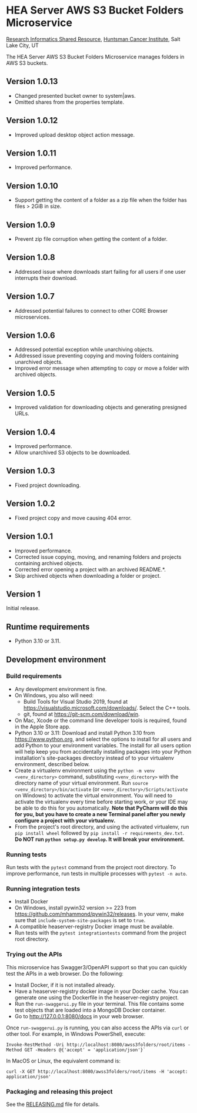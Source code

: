 # HEA Server AWS S3 Bucket Folders Microservice
[Research Informatics Shared Resource](https://risr.hci.utah.edu), [Huntsman Cancer Institute](https://healthcare.utah.edu/huntsmancancerinstitute/),
Salt Lake City, UT

The HEA Server AWS S3 Bucket Folders Microservice manages folders in AWS S3 buckets.

## Version 1.0.13
* Changed presented bucket owner to system|aws.
* Omitted shares from the properties template.

## Version 1.0.12
* Improved upload desktop object action message.

## Version 1.0.11
* Improved performance.

## Version 1.0.10
* Support getting the content of a folder as a zip file when the folder has files > 2GiB in size.

## Version 1.0.9
* Prevent zip file corruption when getting the content of a folder.

## Version 1.0.8
* Addressed issue where downloads start failing for all users if one user interrupts their download.

## Version 1.0.7
* Addressed potential failures to connect to other CORE Browser microservices.

## Version 1.0.6
* Addressed potential exception while unarchiving objects.
* Addressed issue preventing copying and moving folders containing unarchived objects.
* Improved error message when attempting to copy or move a folder with archived objects.

## Version 1.0.5
* Improved validation for downloading objects and generating presigned URLs.

## Version 1.0.4
* Improved performance.
* Allow unarchived S3 objects to be downloaded.

## Version 1.0.3
* Fixed project downloading.

## Version 1.0.2
* Fixed project copy and move causing 404 error.

## Version 1.0.1
* Improved performance.
* Corrected issue copying, moving, and renaming folders and projects containing archived objects.
* Corrected error opening a project with an archived README.*.
* Skip archived objects when downloading a folder or project.

## Version 1
Initial release.

## Runtime requirements
* Python 3.10 or 3.11.

## Development environment

### Build requirements
* Any development environment is fine.
* On Windows, you also will need:
    * Build Tools for Visual Studio 2019, found at https://visualstudio.microsoft.com/downloads/. Select the C++ tools.
    * git, found at https://git-scm.com/download/win.
* On Mac, Xcode or the command line developer tools is required, found in the Apple Store app.
* Python 3.10 or 3.11: Download and install Python 3.10 from https://www.python.org, and select the options to
install for all users and add Python to your environment variables. The install for all users option will help keep you
from accidentally installing packages into your Python installation's site-packages directory instead of to your
virtualenv environment, described below.
* Create a virtualenv environment using the `python -m venv <venv_directory>` command, substituting `<venv_directory>`
with the directory name of your virtual environment. Run `source <venv_directory>/bin/activate` (or `<venv_directory>/Scripts/activate` on Windows) to activate the virtual
environment. You will need to activate the virtualenv every time before starting work, or your IDE may be able to do
this for you automatically. **Note that PyCharm will do this for you, but you have to create a new Terminal panel
after you newly configure a project with your virtualenv.**
* From the project's root directory, and using the activated virtualenv, run `pip install wheel` followed by
  `pip install -r requirements_dev.txt`. **Do NOT run `python setup.py develop`. It will break your environment.**

### Running tests
Run tests with the `pytest` command from the project root directory. To improve performance, run tests in multiple
processes with `pytest -n auto`.

### Running integration tests
* Install Docker
* On Windows, install pywin32 version >= 223 from https://github.com/mhammond/pywin32/releases. In your venv, make sure that
`include-system-site-packages` is set to `true`.
* A compatible heaserver-registry Docker image must be available.
* Run tests with the `pytest integrationtests` command from the project root directory.

### Trying out the APIs
This microservice has Swagger3/OpenAPI support so that you can quickly test the APIs in a web browser. Do the following:
* Install Docker, if it is not installed already.
* Have a heaserver-registry docker image in your Docker cache. You can generate one using the Dockerfile in the
  heaserver-registry project.
* Run the `run-swaggerui.py` file in your terminal. This file contains some test objects that are loaded into a MongoDB
  Docker container.
* Go to http://127.0.0.1:8080/docs in your web browser.

Once `run-swaggerui.py` is running, you can also access the APIs via `curl` or other tool. For example, in Windows
PowerShell, execute:
```
Invoke-RestMethod -Uri http://localhost:8080/awss3folders/root/items -Method GET -Headers @{'accept' = 'application/json'}`
```
In MacOS or Linux, the equivalent command is:
```
curl -X GET http://localhost:8080/awss3folders/root/items -H 'accept: application/json'
```

### Packaging and releasing this project
See the [RELEASING.md](RELEASING.md) file for details.
